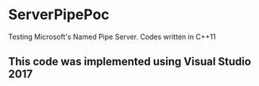 # ServerPipePoc
Testing Microsoft's Named Pipe Server. Codes written in C++11

## This code was implemented using Visual Studio 2017
